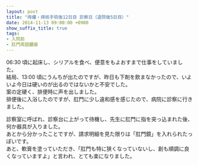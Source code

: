 ```yaml
---
layout: post
title: "痔瘻・痔核手術後12日目 診察日（退院後5日目）"
date: 2014-11-13 09:00:00 +0900
show_suffix_title: true
tags:
- 入院前
- 肛門周囲膿瘍
---
```


06:30 頃に起床し、シリアルを食べ、便意をもよおすまで仕事をしていました。  
結局、13:00 頃にうんちが出たのですが、昨日も下剤を飲まなかったので、いよいよ今日は硬いのが出るのではないかと不安でした。  
案の定硬く、排便時に声を出しました。  
排便後に入浴したのですが、肛門に少し違和感を感じたので、病院に診察に行きました。

診察室に呼ばれ、診察台に上がって待機し、先生に肛門に指を突っ込まれた後、何か器具が入りました。  
あとから分かったことですが、請求明細を見た限りは「肛門鏡」を入れられたっぽいです。  
あと、軟膏を塗っていただき、「肛門も特に狭くなっていないし、創も順調に良くなっていますよ」と言われ、とても楽になりました。
